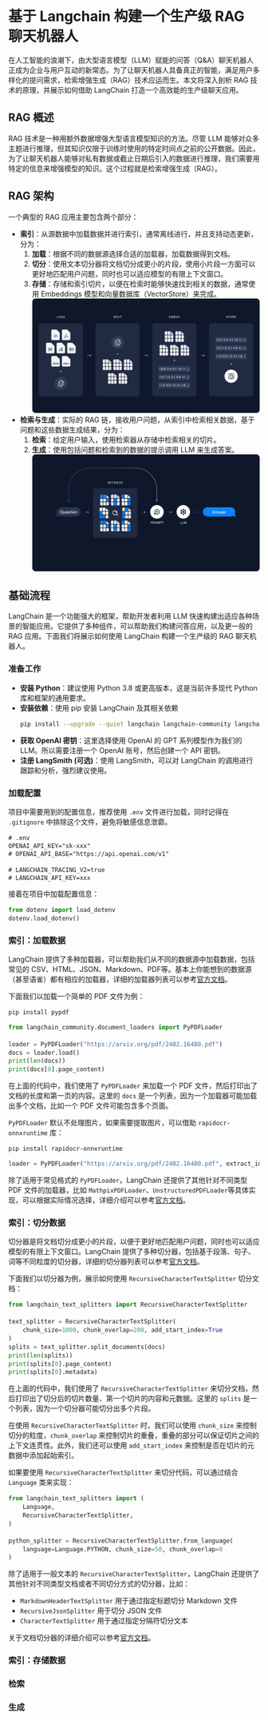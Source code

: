 # 基于 Langchain 构建一个生产级 RAG 聊天机器人
在人工智能的浪潮下，由大型语言模型（LLM）赋能的问答（Q&A）聊天机器人正成为企业与用户互动的新常态。为了让聊天机器人具备真正的智能，满足用户多样化的提问需求，检索增强生成（RAG）技术应运而生。本文将深入剖析 RAG 技术的原理，并展示如何借助 LangChain 打造一个高效能的生产级聊天应用。
## RAG 概述
RAG 技术是一种用额外数据增强大型语言模型知识的方法。尽管 LLM 能够对众多主题进行推理，但其知识仅限于训练时使用的特定时间点之前的公开数据。因此，为了让聊天机器人能够对私有数据或截止日期后引入的数据进行推理，我们需要用特定的信息来增强模型的知识。这个过程就是检索增强生成（RAG）。
## RAG 架构
一个典型的 RAG 应用主要包含两个部分：
- **索引**：从源数据中加载数据并进行索引，通常离线进行，并且支持动态更新，分为：
  1. **加载**：根据不同的数据源选择合适的加载器，加载数据得到文档。
  2. **切分**：使用文本切分器将文档切分成更小的片段，使用小片段一方面可以更好地匹配用户问题，同时也可以适应模型的有限上下文窗口。
  3. **存储**：存储和索引切片，以便在检索时能够快速找到相关的数据，通常使用 Embeddings 模型和向量数据库（VectorStore）来完成。
![index_diagram](../static/img/rag_indexing.png)
- **检索与生成**：实际的 RAG 链，接收用户问题，从索引中检索相关数据，基于问题和这些数据生成结果，分为：
  1. **检索**：给定用户输入，使用检索器从存储中检索相关的切片。
  2. **生成**：使用包括问题和检索到的数据的提示调用 LLM 来生成答案。
![index_diagram](../static/img/rag_retrieval_generation.png)
## 基础流程
LangChain 是一个功能强大的框架，帮助开发者利用 LLM 快速构建出适应各种场景的智能应用。它提供了多种组件，可以帮助我们构建问答应用，以及更一般的 RAG 应用。下面我们将展示如何使用 LangChain 构建一个生产级的 RAG 聊天机器人。
### 准备工作
- **安装 Python**：建议使用 Python 3.8 或更高版本，这是当前许多现代 Python 库和框架的通用要求。
- **安装依赖**：使用 pip 安装 LangChain 及其相关依赖
  ```bash
  pip install --upgrade --quiet langchain langchain-community langchainhub langchain-openai
  ```
- **获取 OpenAI 密钥**：这里选择使用 OpenAI 的 GPT 系列模型作为我们的 LLM。所以需要注册一个 OpenAI 账号，然后创建一个 API 密钥。
- **注册 LangSmith (可选)**：使用 LangSmith，可以对 LangChain 的调用进行跟踪和分析，强烈建议使用。
### 加载配置
项目中需要用到的配置信息，推荐使用 `.env` 文件进行加载，同时记得在 `.gitignore` 中排除这个文件，避免将敏感信息泄霩。
```
# .env
OPENAI_API_KEY="sk-xxx"
# OPENAI_API_BASE="https://api.openai.com/v1"

# LANGCHAIN_TRACING_V2=true
# LANGCHAIN_API_KEY=xxx
```
接着在项目中加载配置信息：
```python
from dotenv import load_dotenv
dotenv.load_dotenv()
```
### 索引：加载数据
LangChain 提供了多种加载器，可以帮助我们从不同的数据源中加载数据，包括常见的 CSV、HTML、JSON、Markdown、PDF等。基本上你能想到的数据源（甚至语雀）都有相应的加载器，详细的加载器列表可以参考[官方文档](https://python.langchain.com/docs/integrations/document_loaders)。

下面我们以加载一个简单的 PDF 文件为例：
```shell
pip install pypdf
```
```python
from langchain_community.document_loaders import PyPDFLoader

loader = PyPDFLoader("https://arxiv.org/pdf/2402.16480.pdf")
docs = loader.load()
print(len(docs))
print(docs[0].page_content)
```
在上面的代码中，我们使用了 `PyPDFLoader` 来加载一个 PDF 文件，然后打印出了文档的长度和第一页的内容。这里的 `docs` 是一个列表，因为一个加载器可能加载出多个文档，比如一个 PDF 文件可能包含多个页面。

`PyPDFLoader` 默认不处理图片，如果需要提取图片，可以借助 `rapidocr-onnxruntime` 库：
```shell
pip install rapidocr-onnxruntime
```
```python
loader = PyPDFLoader("https://arxiv.org/pdf/2402.16480.pdf", extract_images=True)
```

除了适用于常见格式的 `PyPDFLoader`，LangChain 还提供了其他针对不同类型 PDF 文件的加载器，比如 `MathpixPDFLoader`、`UnstructuredPDFLoader`等具体实现，可以根据实际情况选择，详细介绍可以参考[官方文档](https://python.langchain.com/docs/modules/data_connection/document_loaders/pdf)。

### 索引：切分数据
切分器是将文档切分成更小的片段，以便于更好地匹配用户问题，同时也可以适应模型的有限上下文窗口。LangChain 提供了多种切分器，包括基于段落、句子、词等不同粒度的切分器，详细的切分器列表可以参考[官方文档](https://python.langchain.com/docs/modules/data_connection/document_transformers/)。

下面我们以切分器为例，展示如何使用 `RecursiveCharacterTextSplitter` 切分文档：
```python
from langchain_text_splitters import RecursiveCharacterTextSplitter

text_splitter = RecursiveCharacterTextSplitter(
    chunk_size=1000, chunk_overlap=200, add_start_index=True
)
splits = text_splitter.split_documents(docs)
print(len(splits))
print(splits[0].page_content)
print(splits[0].metadata)
```
在上面的代码中，我们使用了 `RecursiveCharacterTextSplitter` 来切分文档，然后打印出了切分后的切片数量、第一个切片的内容和元数据。这里的 `splits` 是一个列表，因为一个切分器可能切分出多个片段。

在使用 `RecursiveCharacterTextSplitter` 时，我们可以使用 `chunk_size` 来控制切分的粒度，`chunk_overlap` 来控制切片的重叠，重叠的部分可以保证切片之间的上下文连贯性。此外，我们还可以使用 `add_start_index` 来控制是否在切片的元数据中添加起始索引。

如果要使用 `RecursiveCharacterTextSplitter` 来切分代码，可以通过结合 `Language` 类来实现：
```python
from langchain_text_splitters import (
    Language,
    RecursiveCharacterTextSplitter,
)

python_splitter = RecursiveCharacterTextSplitter.from_language(
    language=Language.PYTHON, chunk_size=50, chunk_overlap=0
)
```

除了适用于一般文本的 `RecursiveCharacterTextSplitter`，LangChain 还提供了其他针对不同类型文档或者不同切分方式的切分器，比如：
- `MarkdownHeaderTextSplitter` 用于通过指定标题切分 Markdown 文件
- `RecursiveJsonSplitter` 用于切分 JSON 文件
- `CharacterTextSplitter` 用于通过指定分隔符切分文本

关于文档切分器的详细介绍可以参考[官方文档](https://python.langchain.com/docs/modules/data_connection/document_transformers/text_splitter)。
### 索引：存储数据
### 检索
### 生成
